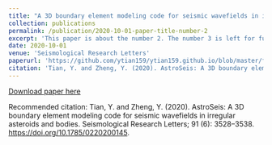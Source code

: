 ```yaml
---
title: "A 3D boundary element modeling code for seismic wavefields in irregular asteroids and bodies"
collection: publications
permalink: /publication/2020-10-01-paper-title-number-2
excerpt: 'This paper is about the number 2. The number 3 is left for future work.'
date: 2020-10-01
venue: 'Seismological Research Letters'
paperurl: 'https://github.com/ytian159/ytian159.github.io/blob/master/files/srl-2020145.1.pdf'
citation: 'Tian, Y. and Zheng, Y. (2020). AstroSeis: A 3D boundary element modeling code for seismic wavefields in irregular asteroids and bodies. Seismological Research Letters; 91 (6): 3528–3538. https://doi.org/10.1785/0220200145'
---
```


[Download paper here](https://github.com/ytian159/ytian159.github.io/blob/master/files/srl-2020145.1.pdf)

Recommended citation: Tian, Y. and Zheng, Y. (2020). AstroSeis: A 3D boundary element modeling code for seismic wavefields in irregular asteroids and bodies. Seismological Research Letters; 91 (6): 3528–3538. https://doi.org/10.1785/0220200145.
